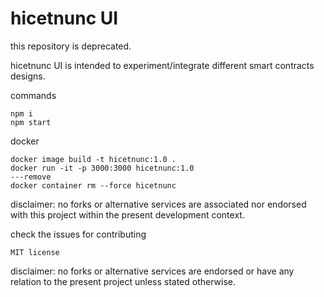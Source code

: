 # hicetnunc UI

this repository is deprecated.

hicetnunc UI is intended to experiment/integrate different smart contracts designs.

commands

```
npm i
npm start
```

docker

```
docker image build -t hicetnunc:1.0 .
docker run -it -p 3000:3000 hicetnunc:1.0
---remove
docker container rm --force hicetnunc
```

disclaimer: no forks or alternative services are associated nor endorsed with this project within the present development context.

check the issues for contributing

`MIT license`

disclaimer: no forks or alternative services are endorsed or have any relation to the present project unless stated otherwise.
